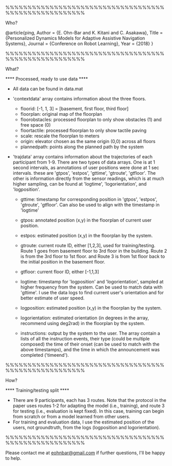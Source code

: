 %%%%%%%%%%%%%%%%%%%%%%%%%%%%%%%%%%%%%%%%%%%%%%%%%%%%%%

Who?

@article{ping,
    Author = {E. Ohn-Bar and K. Kitani and C. Asakawa},
    Title = {Personalized Dynamics Models for Adaptive Assistive Navigation Systems},
    Journal = {Conference on Robot Learning},
    Year = {2018}
}

%%%%%%%%%%%%%%%%%%%%%%%%%%%%%%%%%%%%%%%%%%%%%%%%%%%%%%

What?

**** Processed, ready to use data ****
- All data can be found in data.mat

- 'contextdata' array contains information about the three floors.
    - floorid: [-1, 1, 3] = [basement, first floor, third floor] 
    - floorplan: original map of the floorplan
    - floorobstacles: processed floorplan to only show obstacles (1) and free space (0)
    - floortactile: processed floorplan to only show tactile paving
    - scale: rescale the floorplan to meters
    - origin: elevator chosen as the same origin (0,0) across all floors
    - plannedpath: points along the planned path by the system

- 'trajdata' array contains information about the trajectories of each participant from 1-9.
  There are two types of data arrays. One is at 1 second intervals, as annotations of user positions were done at 1 sec intervals.
  these are 'gtpos', 'estpos', 'gttime', 'gtroute', 'gtfloor'. The other is information directly from the sensor readings, which is at much higher sampling, 
  can be found at 'logtime', 'logorientation', and 'logposition'.
    - gttime: timestamp for corresponding position in 'gtpos', 'estpos', 'gtroute', 'gtfloor'. Can also be used to align with the timestamp in 'logtime'
    - gtpos: annotated position (x,y) in the floorplan of current user position.
    - estpos: estimated position (x,y) in the floorplan by the system.
    - gtroute: current route ID, either [1,2,3], used for training/testing. Route 1 goes from basement floor to 3rd floor in the building. Route 2 is from the 3rd floor to 1st floor. and Route 3 is from 1st floor back to the initial position in the basement floor.
    - gtfloor: current floor ID, either [-1,1,3]

    - logtime: timestamp for 'logposition' and 'logorientation', sampled at higher frequency from the system. 
               Can be used to match data with 'gttime'. I use the data logs to find current user's orientation and for better estimate of user speed.
    - logposition: estimated position (x,y) in the floorplan by the system.    
    - logorientation: estimated orientation (in degrees in the array, recommend using deg2rad) in the floorplan by the system.
    
    - instructions: output by the system to the user. The array contain a lists of all the instruction events, their type (could be multiple composed)
                    the time of their onset (can be used to match with the above timestamps), and the time in which the announcement was completed ('timeend').

%%%%%%%%%%%%%%%%%%%%%%%%%%%%%%%%%%%%%%%%%%%%%%%%%%%%%%

How?

**** Training/testing split ****
-  There are 9 participants, each has 3 routes. 
   Note that the protocol in the paper uses routes 1-2 for adapting the model (i.e., training), and route 3 for testing (i.e., evaluation is kept fixed).
   In this case, training can begin from scratch or from a model learned from other users. 
-  For training and evaluation data, I use the estimated position of the users, not groundtruth, from the logs (logposition and logorientation).

%%%%%%%%%%%%%%%%%%%%%%%%%%%%%%%%%%%%%%%%%%%%%%%%%%%%%%

Please contact me at eohnbar@gmail.com if further questions, I'll be happy to help. 



